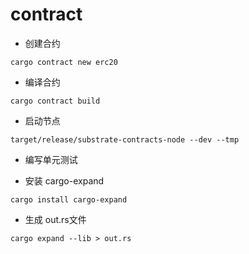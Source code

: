 # contract

* 创建合约

~~~shell
cargo contract new erc20
~~~

* 编译合约

~~~shell
cargo contract build
~~~

* 启动节点

~~~shell
target/release/substrate-contracts-node --dev --tmp
~~~

* 编写单元测试

* 安装 cargo-expand

~~~shell
cargo install cargo-expand
~~~

* 生成 out.rs文件

~~~shell
cargo expand --lib > out.rs
~~~
